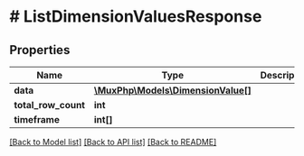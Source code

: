 # # ListDimensionValuesResponse

## Properties

Name | Type | Description | Notes
------------ | ------------- | ------------- | -------------
**data** | [**\MuxPhp\Models\DimensionValue[]**](DimensionValue.md) |  | [optional]
**total_row_count** | **int** |  | [optional]
**timeframe** | **int[]** |  | [optional]

[[Back to Model list]](../../README.md#models) [[Back to API list]](../../README.md#endpoints) [[Back to README]](../../README.md)
